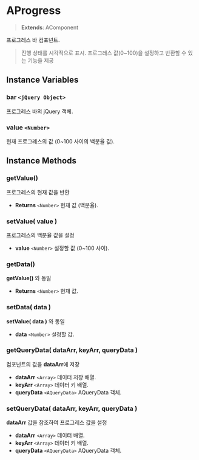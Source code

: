 # AProgress

> **Extends**: AComponent

프로그레스 바 컴포넌트.

> 진행 상태를 시각적으로 표시. 프로그레스 값(0~100)을 설정하고 반환할 수 있는 기능을 제공

## Instance Variables

### bar `<jQuery Object>`

프로그레스 바의 jQuery 객체.

### value `<Number>`

현재 프로그레스의 값 (0~100 사이의 백분율 값).

## Instance Methods

### getValue()

프로그레스의 현재 값을 반환

-   **Returns**  `<Number>` 현재 값 (백분율).
    

### setValue( value )

프로그레스의 백분율 값을 설정

-   **value**  `<Number>` 설정할 값 (0~100 사이).
    

### getData()

**getValue()** 와 동일

-   **Returns**  `<Number>` 현재 값.
    

### setData( data )

**setValue( data )** 와 동일

-   **data**  `<Number>` 설정할 값.
    

### getQueryData( dataArr, keyArr, queryData )

컴포넌트의 값을 **dataArr**에 저장

-   **dataArr**  `<Array>` 데이터 저장 배열.
-   **keyArr**  `<Array>` 데이터 키 배열.
-   **queryData**  `<AQueryData>` AQueryData 객체.
    

### setQueryData( dataArr, keyArr, queryData )

**dataArr** 값을 참조하여 프로그레스 값을 설정

-   **dataArr**  `<Array>` 데이터 배열.
-   **keyArr**  `<Array>` 데이터 키 배열.
-   **queryData**  `<AQueryData>` AQueryData 객체.
    